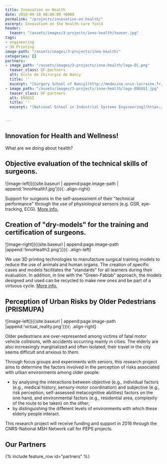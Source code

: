 ```yaml
---
title: Innovation on Health
date: 2018-09-10 00:00:00 +0000
permalink: "/projects/innovation-on-health/"
excerpt: Innovation on the health-care field
header:
  teaser: "/assets/images/3-projects/inno-health/teaser.jpg"
tags:
- engineering
- 3D Printing
image-path: "/assets/images/3-projects/inno-health/"
categories: []
partners:
- image_path: "/assets/images/3-projects/inno-health/logo-EC.png"
  teaser_class: GF-partners
  alt: Ecole de Chirurgie de Nancy
  title: ''
  excerpt: "[Surgery School of Nancy](http://medecine.univ-lorraine.fr/fr/ecole-chirurgie)"
- image_path: "/assets/images/3-projects/inno-health/logo-ENSGSI.jpg"
  teaser_class: GF-partners
  alt: ENSGSI
  title: ''
  excerpt: "[National School in Industrial Systems Engineering](https://www.ensgsi.univ-lorraine.fr/)"


---
```

## Innovation for Health and Wellness!

What are we doing about health?

## Objective evaluation of the technical skills of surgeons.

![image-left]({{site.baseurl | append:page.image-path | append:'InnoHealth1.jpg'}}){: .align-right}

Support for surgeons in the self-assessment of their "technical performance" through the use of physiological sensors (e.g. GSR, eye-tracking, ECG). [More info.](https://doi.org/10.1016/j.ergon.2017.12.002 "https://doi.org/10.1016/j.ergon.2017.12.002")

## Creation of "dry-models" for the training and certification of surgeons.

![image-right]({{site.baseurl | append:page.image-path |append:'InnoHealth2.png'}}){: .align-left}

We use 3D printing technologies to manufacture surgical training models to reduce the use of animals and human organs. The creation of specific cases and models facilitates the "standards" for all learners during their evaluation. In addition, in line with the "Green-Fablab" approach, the models designed and used can be recycled to make new ones and be part of a virtuous cycle.
[More info.](https://ieeexplore.ieee.org/document/8436302 "https://ieeexplore.ieee.org/document/8436302")

## Perception of Urban Risks by Older Pedestrians (PRISMUPA)

![image-left]({{site.baseurl | append:page.image-path |append:'virtual_reality.png'}}){: .align-right}

Older pedestrians are over-represented among victims of fatal motor vehicle collisions, with accidents occurring mainly in cities. The elderly are also increasingly marginalized and often isolated; their travel in the city seems difficult and anxious to them.

Through focus groups and experiments with seniors, this research project aims to determine the factors involved in the perception of risks associated with urban environments among older people:
- by analysing the interactions between objective (e.g., individual factors (e.g., medical history, sensory-motor coordination) and subjective (e.g., risk perception, self-assessed metacognitive abilities) factors on the one hand, and environmental factors (e.g., residential area, complexity of the route to be taken) on the other;
- by distinguishing the different levels of environments with which these elderly people interact.

This research project will receive funding and support in 2016 through the CNRS-National MSH Network call for PEPS projects.

## Our Partners

<div id="GF-partners">  
{% include feature_row id="partners" %}

</div>